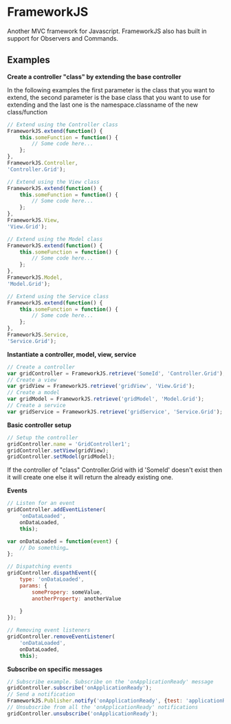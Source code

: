 # FrameworkJS
Another MVC framework for Javascript. FrameworkJS also has built in support for Observers and Commands.

## Examples

**Create a controller "class" by extending the base controller**

In the following examples the first parameter is the class that you want to extend, the second parameter is the base class that you want to use for extending and the last one is the namespace.classname of the new class/function

```javascript
// Extend using the Controller class
FrameworkJS.extend(function() {
	this.someFunction = function() {
		// Some code here...
	};
},
FrameworkJS.Controller, 
'Controller.Grid');

// Extend using the View class
FrameworkJS.extend(function() {
	this.someFunction = function() {
		// Some code here...
	};
},
FrameworkJS.View, 
'View.Grid');

// Extend using the Model class
FrameworkJS.extend(function() {
	this.someFunction = function() {
		// Some code here...
	};
},
FrameworkJS.Model, 
'Model.Grid');

// Extend using the Service class
FrameworkJS.extend(function() {
	this.someFunction = function() {
		// Some code here...
	};
},
FrameworkJS.Service, 
'Service.Grid');
```

**Instantiate a controller, model, view, service**

```javascript
// Create a controller
var gridController = FrameworkJS.retrieve('SomeId', 'Controller.Grid');
// Create a view
var gridView = FrameworkJS.retrieve('gridView', 'View.Grid');
// Create a model
var gridModel = FrameworkJS.retrieve('gridModel', 'Model.Grid');
// Create a service
var gridService = FrameworkJS.retrieve('gridService', 'Service.Grid');
```

**Basic controller setup**

```javascript
// Setup the controller
gridController.name = 'GridController1';
gridController.setView(gridView);
gridController.setModel(gridModel);
```
If the controller of "class" Controller.Grid with id 'SomeId' doesn't exist then it will create one else it will return the already existing one.

**Events**

```javascript
// Listen for an event
gridController.addEventListener(
	'onDataLoaded', 
	onDataLoaded, 
	this);

var onDataLoaded = function(event) {
	// Do something…
};

// Dispatching events
gridController.dispathEvent({
	type: 'onDataLoaded',
	params: {
		somePropery: someValue,
		anotherProperty: anotherValue
		
	}
});

// Removing event listeners
gridController.removeEventListener(
	'onDataLoaded', 
	onDataLoaded, 
	this);
```

**Subscribe on specific messages**

```javascript
// Subscribe example. Subscribe on the 'onApplicationReady' message
gridController.subscribe('onApplicationReady');
// Send a notification
FrameworkJS.Publisher.notify('onApplicationReady', {test: 'applicationReady'});
// Unsubscribe from all the 'onApplicationReady' notifications
gridController.unsubscribe('onApplicationReady');
```